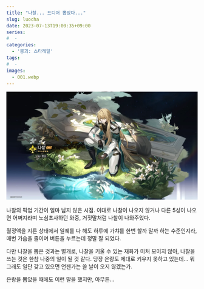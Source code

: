 ```yaml
---
title: "나찰... 드디어 뽑았다..."
slug: luocha
date: 2023-07-13T19:00:35+09:00
series:
#  - 
categories:
  - '붕괴: 스타레일'
tags:
#  - 
images:
  - 001.webp
---
```


![](001.webp)

나찰의 픽업 기간이 얼마 남지 않은 시점. 이대로 나찰이 나오지 않거나 다른 5성이 나오면 어쩌지라며 노심초사하던 와중, 거짓말처럼 나찰이 나와주었다.

월정액을 지른 상태에서 일퀘를 다 해도 하루에 가챠를 한번 할까 말까 하는 수준인지라, 매번 가슴을 졸이며 버튼을 누르는데 정말 잘 되었다.

다만 나찰을 뽑은 것과는 별개로, 나찰을 키울 수 있는 재화가 미처 모이지 않아, 나찰을 쓰는 것은 한참 나중의 일이 될 것 같다. 당장 은랑도 제대로 키우지 못하고 있는데... 뭐 그래도 일단 갖고 있으면 언젠가는 쓸 날이 오지 않겠는가.

은랑을 뽑았을 때에도 이런 말을 했지만, 아무튼...
